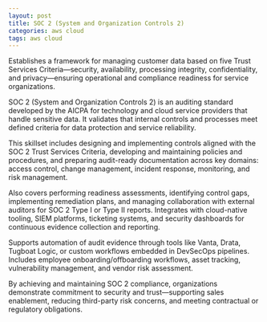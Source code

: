 ```yaml
---
layout: post
title: SOC 2 (System and Organization Controls 2)
categories: aws cloud
tags: aws cloud
---
```


Establishes a framework for managing customer data based on five Trust Services Criteria—security, availability, processing integrity, confidentiality, and privacy—ensuring operational and compliance readiness for service organizations.

<!--more-->
SOC 2 (System and Organization Controls 2) is an auditing standard developed by the AICPA for technology and cloud service providers that handle sensitive data. It validates that internal controls and processes meet defined criteria for data protection and service reliability.

This skillset includes designing and implementing controls aligned with the SOC 2 Trust Services Criteria, developing and maintaining policies and procedures, and preparing audit-ready documentation across key domains: access control, change management, incident response, monitoring, and risk management.

Also covers performing readiness assessments, identifying control gaps, implementing remediation plans, and managing collaboration with external auditors for SOC 2 Type I or Type II reports. Integrates with cloud-native tooling, SIEM platforms, ticketing systems, and security dashboards for continuous evidence collection and reporting.

Supports automation of audit evidence through tools like Vanta, Drata, Tugboat Logic, or custom workflows embedded in DevSecOps pipelines. Includes employee onboarding/offboarding workflows, asset tracking, vulnerability management, and vendor risk assessment.

By achieving and maintaining SOC 2 compliance, organizations demonstrate commitment to security and trust—supporting sales enablement, reducing third-party risk concerns, and meeting contractual or regulatory obligations.